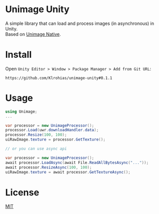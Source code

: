 # Unimage Unity
A simple library that can load and process images (in asynchronous) in Unity.  
Based on [Unimage Native](https://github.com/Klrohias/unimage-native).  


# Install
Open `Unity Editor > Window > Package Manager > Add from Git URL`:  
```
https://github.com/Klrohias/unimage-unity#0.1.1
```

# Usage
```csharp
using Unimage;
...

var processor = new UnimageProcessor();
processor.Load(uwr.downloadHandler.data);
processor.Resize(100, 100);
uiRawImage.texture = processor.GetTexture();

// or you can use async api

var processor = new UnimageProcessor();
await processor.LoadAsync(await File.ReadAllBytesAsync("..."));
await processor.ResizeAsync(100, 100);
uiRawImage.texture = await processor.GetTextureAsync();

```
# License
[MIT](LICENSE)
